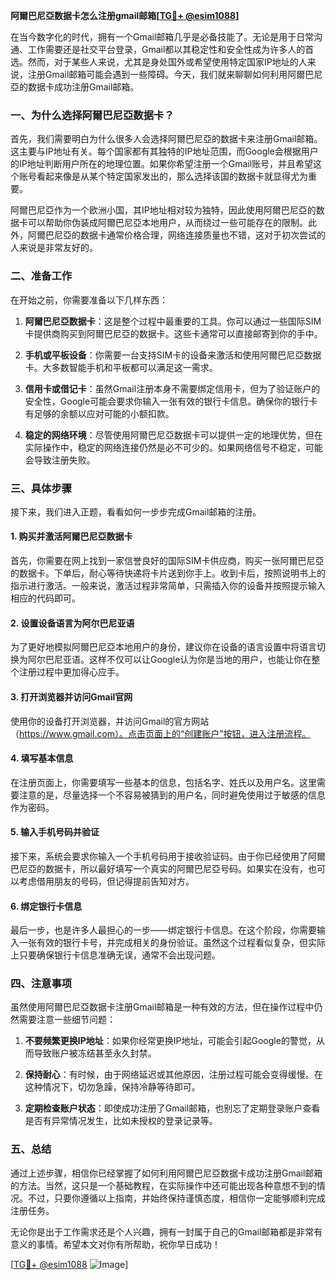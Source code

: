 **阿爾巴尼亞数据卡怎么注册gmail邮箱[[TG💪+ @esim1088](https://t.me/s/esim1088)]**

在当今数字化的时代，拥有一个Gmail邮箱几乎是必备技能了。无论是用于日常沟通、工作需要还是社交平台登录，Gmail都以其稳定性和安全性成为许多人的首选。然而，对于某些人来说，尤其是身处国外或希望使用特定国家IP地址的人来说，注册Gmail邮箱可能会遇到一些障碍。今天，我们就来聊聊如何利用阿爾巴尼亞的数据卡成功注册Gmail邮箱。

### 一、为什么选择阿爾巴尼亞数据卡？

首先，我们需要明白为什么很多人会选择阿爾巴尼亞的数据卡来注册Gmail邮箱。这主要与IP地址有关。每个国家都有其独特的IP地址范围，而Google会根据用户的IP地址判断用户所在的地理位置。如果你希望注册一个Gmail账号，并且希望这个账号看起来像是从某个特定国家发出的，那么选择该国的数据卡就显得尤为重要。

阿爾巴尼亞作为一个欧洲小国，其IP地址相对较为独特，因此使用阿爾巴尼亞的数据卡可以帮助你伪装成阿爾巴尼亞本地用户，从而绕过一些可能存在的限制。此外，阿爾巴尼亞的数据卡通常价格合理，网络连接质量也不错，这对于初次尝试的人来说是非常友好的。

### 二、准备工作

在开始之前，你需要准备以下几样东西：

1. **阿爾巴尼亞数据卡**：这是整个过程中最重要的工具。你可以通过一些国际SIM卡提供商购买到阿爾巴尼亞的数据卡。这些卡通常可以直接邮寄到你的手中。
   
2. **手机或平板设备**：你需要一台支持SIM卡的设备来激活和使用阿爾巴尼亞数据卡。大多数智能手机和平板都可以满足这一需求。

3. **信用卡或借记卡**：虽然Gmail注册本身不需要绑定信用卡，但为了验证账户的安全性，Google可能会要求你输入一张有效的银行卡信息。确保你的银行卡有足够的余额以应对可能的小额扣款。

4. **稳定的网络环境**：尽管使用阿爾巴尼亞数据卡可以提供一定的地理优势，但在实际操作中，稳定的网络连接仍然是必不可少的。如果网络信号不稳定，可能会导致注册失败。

### 三、具体步骤

接下来，我们进入正题，看看如何一步步完成Gmail邮箱的注册。

#### 1. 购买并激活阿爾巴尼亞数据卡

首先，你需要在网上找到一家信誉良好的国际SIM卡供应商，购买一张阿爾巴尼亞的数据卡。下单后，耐心等待快递将卡片送到你手上。收到卡后，按照说明书上的指示进行激活。一般来说，激活过程非常简单，只需插入你的设备并按照提示输入相应的代码即可。

#### 2. 设置设备语言为阿尔巴尼亚语

为了更好地模拟阿爾巴尼亞本地用户的身份，建议你在设备的语言设置中将语言切换为阿尔巴尼亚语。这样不仅可以让Google认为你是当地的用户，也能让你在整个注册过程中更加得心应手。

#### 3. 打开浏览器并访问Gmail官网

使用你的设备打开浏览器，并访问Gmail的官方网站（https://www.gmail.com）。点击页面上的“创建账户”按钮，进入注册流程。

#### 4. 填写基本信息

在注册页面上，你需要填写一些基本的信息，包括名字、姓氏以及用户名。这里需要注意的是，尽量选择一个不容易被猜到的用户名，同时避免使用过于敏感的信息作为密码。

#### 5. 输入手机号码并验证

接下来，系统会要求你输入一个手机号码用于接收验证码。由于你已经使用了阿爾巴尼亞的数据卡，所以最好填写一个真实的阿爾巴尼亞号码。如果实在没有，也可以考虑借用朋友的号码，但记得提前告知对方。

#### 6. 绑定银行卡信息

最后一步，也是许多人最担心的一步——绑定银行卡信息。在这个阶段，你需要输入一张有效的银行卡号，并完成相关的身份验证。虽然这个过程看似复杂，但实际上只要确保银行卡信息准确无误，通常不会出现问题。

### 四、注意事项

虽然使用阿爾巴尼亞数据卡注册Gmail邮箱是一种有效的方法，但在操作过程中仍然需要注意一些细节问题：

1. **不要频繁更换IP地址**：如果你经常更换IP地址，可能会引起Google的警觉，从而导致账户被冻结甚至永久封禁。

2. **保持耐心**：有时候，由于网络延迟或其他原因，注册过程可能会变得缓慢。在这种情况下，切勿急躁，保持冷静等待即可。

3. **定期检查账户状态**：即使成功注册了Gmail邮箱，也别忘了定期登录账户查看是否有异常情况发生，比如未授权的登录记录等。

### 五、总结

通过上述步骤，相信你已经掌握了如何利用阿爾巴尼亞数据卡成功注册Gmail邮箱的方法。当然，这只是一个基础教程，在实际操作中还可能出现各种意想不到的情况。不过，只要你遵循以上指南，并始终保持谨慎态度，相信你一定能够顺利完成注册任务。

无论你是出于工作需求还是个人兴趣，拥有一封属于自己的Gmail邮箱都是非常有意义的事情。希望本文对你有所帮助，祝你早日成功！

[[TG💪+ @esim1088](https://t.me/s/esim1088) ![Image](https://i.postimg.cc/4NQfJmqS/Snipaste-2025-05-13-00-14-12.png)]
